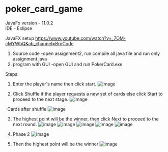 # poker_card_game

JavaFx version - 11.0.2
<br>IDE - Eclipse

JavaFX setup
https://www.youtube.com/watch?v=_7OM-cMYWbQ&ab_channel=BroCode

1. Source code
   -open assignment2, run compile all java file and run only assignment.java
2. program with GUI
   -open GUI and run PokerCard.exe

Steps:
1. Enter the player's name then click start.
![image](https://github.com/jianxin21/poker_card_game/assets/141626881/1f819440-60f7-466d-a2a8-5ae985cf9e0a)

2. Click Shuffle if the player requests a new set of cards else click Start to proceed to the next stage.
![image](https://github.com/jianxin21/poker_card_game/assets/141626881/27c3b218-9a78-4b72-82ad-1bcb1741f8f9)

-Cards after shuffle
![image](https://github.com/jianxin21/poker_card_game/assets/141626881/81e68e03-86ca-4d02-960c-943495cb78f4)

3. The highest point will be the winner, then click Next to proceed to the next round.
![image](https://github.com/jianxin21/poker_card_game/assets/141626881/e6dcc828-4248-4c52-b9ab-46ff4b1e7845)
![image](https://github.com/jianxin21/poker_card_game/assets/141626881/ea662f3f-b9a9-464f-946a-41c5529d93a1)
![image](https://github.com/jianxin21/poker_card_game/assets/141626881/d8c8950f-e9d0-4d88-a2d2-8819a4fd3132)
![image](https://github.com/jianxin21/poker_card_game/assets/141626881/44877253-284f-47f5-aad4-dec9445a47e8)
![image](https://github.com/jianxin21/poker_card_game/assets/141626881/870341b3-4c66-4453-8e61-e245b56f2bee)

4. Phase 2
![image](https://github.com/jianxin21/poker_card_game/assets/141626881/7e4db824-3ade-449c-83d7-fdd40d519b25)

5. Then the highest point will be the winner
![image](https://github.com/jianxin21/poker_card_game/assets/141626881/cf8a220d-6edc-4ae5-a3ba-7924a04a577e)






